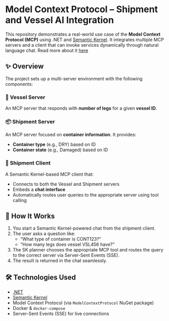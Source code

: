# Model Context Protocol – Shipment and Vessel AI Integration

This repository demonstrates a real-world use case of the **Model Context Protocol (MCP)** using .NET and [Semantic Kernel](https://github.com/microsoft/semantic-kernel). It integrates multiple MCP servers and a client that can invoke services dynamically through natural language chat. Read more about it [here](https://www.linkedin.com/posts/nucleotidz_orchestrating-multi-agent-ai-applictaion-activity-7334108268723609601-Hrj_?utm_source=share&utm_medium=member_desktop&rcm=ACoAAA8W40wBqxt9tXu5xBQinNefCMjDPWwL9Oc)

## ✨ Overview

The project sets up a multi-server environment with the following components:

### 🚢 Vessel Server
An MCP server that responds with **number of legs** for a given **vessel ID**.

### 📦 Shipment Server
An MCP server focused on **container information**. It provides:
- **Container type** (e.g., DRY) based on ID
- **Container state** (e.g., Damaged) based on ID

### 🤖 Shipment Client
A Semantic Kernel-based MCP client that:
- Connects to both the Vessel and Shipment servers
- Embeds a **chat interface**
- Automatically routes user queries to the appropriate server using tool calling

## 🧠 How It Works

1. You start a Semantic Kernel-powered chat from the shipment client.
2. The user asks a question like:
   - “What type of container is CONT123?”
   - “How many legs does vessel VSL456 have?”
3. The SK planner chooses the appropriate MCP tool and routes the query to the correct server via Server-Sent Events (SSE).
4. The result is returned in the chat seamlessly.

## 🛠 Technologies Used

- [.NET](https://dotnet.microsoft.com/)
- [Semantic Kernel](https://github.com/microsoft/semantic-kernel)
- Model Context Protocol (via `ModelContextProtocol` NuGet package)
- Docker & `docker-compose`
- Server-Sent Events (SSE) for live connections


